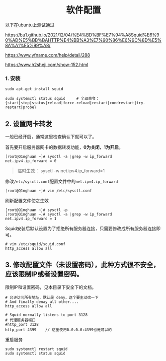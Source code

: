 <h1 align="center">软件配置</h1>


以下在ubuntu上测试通过





https://bu1.github.io/2021/12/04/%E4%BD%BF%E7%94%A8Squid%E6%90%AD%E5%BB%BAHTTP%E4%BB%A3%E7%90%86%E6%9C%8D%E5%8A%A1%E5%99%A8/

https://www.yfname.com/help/detail/288

https://www.h2sheji.com/show-152.html



### 1. 安装

```
sudo apt-get install squid

sudo systemctl status squid     # 全部命令：{start|stop|status|reload|force-reload|restart|condrestart|try-restart|probe}
```


## 2. 设置网卡转发

一般已经开启，通常这里检查确认下就可以了。

首先要开启服务器网卡的数据转发功能，**0为关闭**，**1为开启**。

```
[root@Q1nghuan ~]# sysctl -a |grep -w ip_forward
net.ipv4.ip_forward = 0
```

> 临时生效： sysctl -w net.ipv4.ip_forward=1

修改`/etc/sysctl.conf`配置文件中的`net.ipv4.ip_forward`

```
[root@Q1nghuan ~]# vim /etc/sysctl.conf
```



刷新配置文件使之生效

```
[root@Q1nghuan ~]# sysctl -p
[root@Q1nghuan ~]# sysctl -a |grep -w ip_forward
net.ipv4.ip_forward = 1
```

Squid安装后默认设置为了拒绝所有服务器连接，只需要修改成所有服务器连接即可。

```
# vim /etc/squid/squid.conf
http_access allow all
```



## 3. 修改配置文件（未设置密码），此种方式很不安全，应该限制IP或者设置密码。

限制IP和设置密码，见本目录下安全下的文档。

```shell
# 允许访问所有地址，默认是 deny，这个要主动改一下
# And finally denay all other....
http_access allow all

# Squid normally listens to port 3128
# 代理服务器端口
#http_port 3128
http_port 4399    // 这里使用0.0.0.0:4399也是可以的
```



重启服务

```shell
sudo systemctl restart squid
sudo systemctl status squid
```








